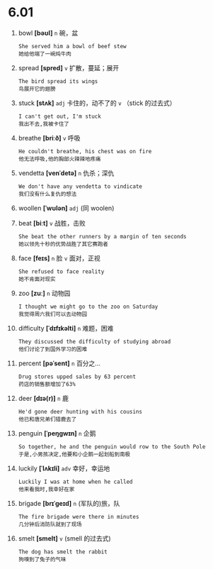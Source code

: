 # 6.01

1. bowl **[bəʊl]** `n` 碗，盆

   ```
   She served him a bowl of beef stew
   她给他端了一碗炖牛肉
   ```

2. spread **[spred]** `v` 扩散，蔓延；展开

   ```
   The bird spread its wings
   鸟展开它的翅膀
   ```

3. stuck **[stʌk]** `adj` 卡住的，动不了的 `v` （stick 的过去式）

   ```
   I can't get out, I'm stuck
   我出不去,我被卡住了
   ```

4. breathe **[briːð]** `v` 呼吸

   ```
   He couldn't breathe, his chest was on fire
   他无法呼吸,他的胸部火辣辣地疼痛
   ```

5. vendetta **[venˈdetə]** `n` 仇杀；深仇

   ```
   We don't have any vendetta to vindicate
   我们没有什么复仇的想法
   ```

6. woollen **[ˈwʊlən]** `adj` (同 woolen)

7. beat **[biːt]** `v` 战胜，击败

   ```
   She beat the other runners by a margin of ten seconds
   她以领先十秒的优势战胜了其它赛跑者
   ```

8. face **[feɪs]** `n` 脸 `v` 面对，正视

   ```
   She refused to face reality
   她不肯面对现实
   ```

9. zoo **[zuː]** `n` 动物园

   ```
   I thought we might go to the zoo on Saturday
   我觉得周六我们可以去动物园
   ```

10. difficulty **[ˈdɪfɪkəlti]** `n` 难题，困难

    ```
    They discussed the difficulty of studying abroad
    他们讨论了到国外学习的困难
    ```

11. percent **[pəˈsent]** `n` 百分之...

    ```
    Drug stores upped sales by 63 percent
    药店的销售额增加了63%
    ```

12. deer **[dɪə(r)]** `n` 鹿

    ```
    He'd gone deer hunting with his cousins
    他已和唐兄弟们猎鹿去了
    ```

13. penguin **[ˈpeŋɡwɪn]** `n` 企鹅

    ```
    So together, he and the penguin would row to the South Pole
    于是,小男孩决定,他要和小企鹅一起划船到南极
    ```

14. luckily **[ˈlʌkɪli]** `adv` 幸好，幸运地

    ```
    Luckily I was at home when he called
    他来看我时,我幸好在家
    ```

15. brigade **[brɪˈɡeɪd]** `n` (军队的)旅，队

    ```
    The fire brigade were there in minutes
    几分钟后消防队就到了现场
    ```

16. smelt **[smelt]** `v` (smell 的过去式)
    ```
    The dog has smelt the rabbit
    狗嗅到了兔子的气味
    ```

